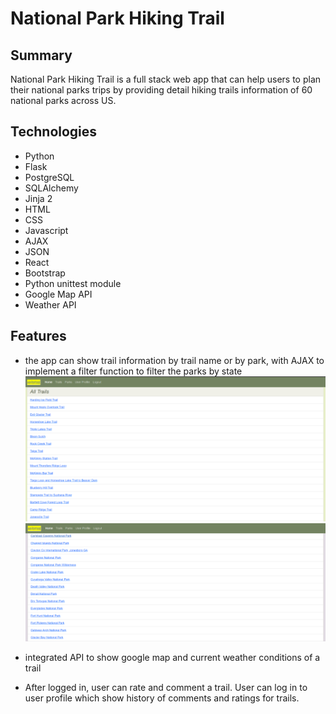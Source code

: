 # National Park Hiking Trail

## Summary
   National Park Hiking Trail is a full stack web app that can help users to plan their national parks trips by providing detail hiking trails information of 60 national parks across US.

## Technologies
  
  * Python
  * Flask
  * PostgreSQL
  * SQLAlchemy
  * Jinja 2
  * HTML
  * CSS
  * Javascript
  * AJAX
  * JSON
  * React
  * Bootstrap
  * Python unittest module
  * Google Map API
  * Weather API

  ## Features

  * the app can show trail information by trail name or by park, with AJAX to implement a filter function to filter the parks by state
  ![trails img](https://github.com/dali798/my-capstone-project/blob/main/static/img/by_trail.png "Logo Title Text 1")
  ![trails img](https://github.com/dali798/my-capstone-project/blob/main/static/img/by_park.png "Logo Title Text 1")

  * integrated API to show google map and current weather conditions of a trail

  * After logged in, user can rate and comment a trail. User can log in to user profile which show history of comments and      ratings for trails.
